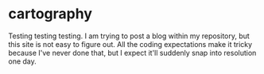 # cartography
<html>
	Testing testing testing. I am trying to post a blog within my repository, but this site is not easy to figure out. 
  All the coding expectations make it tricky because I've never done that, but I expect it'll suddenly snap into resolution one day.
	<body>
